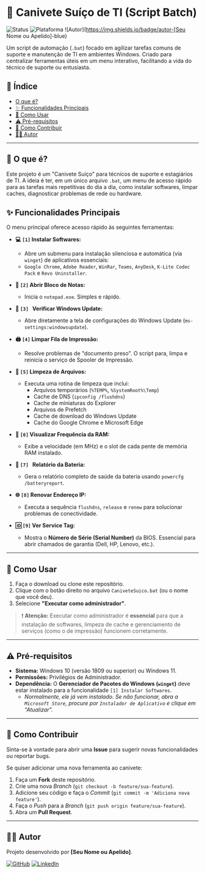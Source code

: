 # 🔪 Canivete Suíço de TI (Script Batch)

![Status](https://img.shields.io/badge/status-em_desenvolvimento-yellow)
![Plataforma](https://img.shields.io/badge/plataforma-Windows-blue)
![Autor](https://img.shields.io/badge/autor-[Seu Nome ou Apelido]-blue)

Um script de automação (`.bat`) focado em agilizar tarefas comuns de suporte e manutenção de TI em ambientes Windows. Criado para centralizar ferramentas úteis em um menu interativo, facilitando a vida do técnico de suporte ou entusiasta.

## 📜 Índice

* [O que é?](#-o-que-é)
* [✨ Funcionalidades Principais](#-funcionalidades-principais)
* [🚀 Como Usar](#-como-usar)
* [⚠️ Pré-requisitos](#️-pré-requisitos)
* [🤝 Como Contribuir](#-como-contribuir)
* [👨‍💻 Autor](#-autor)

---

## 🧐 O que é?

Este projeto é um "Canivete Suíço" para técnicos de suporte e estagiários de TI. A ideia é ter, em um único arquivo `.bat`, um menu de acesso rápido para as tarefas mais repetitivas do dia a dia, como instalar softwares, limpar caches, diagnosticar problemas de rede ou hardware.

## ✨ Funcionalidades Principais

O menu principal oferece acesso rápido às seguintes ferramentas:

* **💻 `[1]` Instalar Softwares:**
    * Abre um submenu para instalação silenciosa e automática (via `winget`) de aplicativos essenciais:
    * `Google Chrome`, `Adobe Reader`, `WinRar`, `Teams`, `AnyDesk`, `K-Lite Codec Pack` e `Revo Uninstaller`.

* **📝 `[2]` Abrir Bloco de Notas:**
    * Inicia o `notepad.exe`. Simples e rápido.

* **🔄 `[3] ` Verificar Windows Update:**
    * Abre diretamente a tela de configurações do Windows Update (`ms-settings:windowsupdate`).

* **🖨️ `[4]` Limpar Fila de Impressão:**
    * Resolve problemas de "documento preso". O script para, limpa e reinicia o serviço de Spooler de Impressão.

* **🧹 `[5]` Limpeza de Arquivos:**
    * Executa uma rotina de limpeza que inclui:
        * Arquivos temporários (`%TEMP%`, `%SystemRoot%\Temp`)
        * Cache de DNS (`ipconfig /flushdns`)
        * Cache de miniaturas do Explorer
        * Arquivos de Prefetch
        * Cache de download do Windows Update
        * Cache do Google Chrome e Microsoft Edge

* **🧠 `[6]` Visualizar Frequência da RAM:**
    * Exibe a velocidade (em MHz) e o slot de cada pente de memória RAM instalado.

* **🔋 `[7] ` Relatório da Bateria:**
    * Gera o relatório completo de saúde da bateria usando `powercfg /batteryreport`.

* **🌐 `[8]` Renovar Endereço IP:**
    * Executa a sequência `flushdns`, `release` e `renew` para solucionar problemas de conectividade.

* **🆔 `[9]` Ver Service Tag:**
    * Mostra o **Número de Série (Serial Number)** da BIOS. Essencial para abrir chamados de garantia (Dell, HP, Lenovo, etc.).

---

## 🚀 Como Usar

1.  Faça o download ou clone este repositório.
2.  Clique com o botão direito no arquivo `CaniveteSuico.bat` (ou o nome que você deu).
3.  Selecione **"Executar como administrador"**.

> ❗ **Atenção:** Executar como administrador é **essencial** para que a instalação de softwares, limpeza de cache e gerenciamento de serviços (como o de impressão) funcionem corretamente.

---

## ⚠️ Pré-requisitos

* **Sistema:** Windows 10 (versão 1809 ou superior) ou Windows 11.
* **Permissões:** Privilégios de Administrador.
* **Dependência:** O **Gerenciador de Pacotes do Windows (`winget`)** deve estar instalado para a funcionalidade `[1] Instalar Softwares`.
    * *Normalmente, ele já vem instalado. Se não funcionar, abra a `Microsoft Store`, procure por `Instalador de Aplicativo` e clique em "Atualizar".*

---

## 🤝 Como Contribuir

Sinta-se à vontade para abrir uma **Issue** para sugerir novas funcionalidades ou reportar bugs.

Se quiser adicionar uma nova ferramenta ao canivete:
1.  Faça um **Fork** deste repositório.
2.  Crie uma nova *Branch* (`git checkout -b feature/sua-feature`).
3.  Adicione seu código e faça o *Commit* (`git commit -m 'Adiciona nova feature'`).
4.  Faça o *Push* para a *Branch* (`git push origin feature/sua-feature`).
5.  Abra um **Pull Request**.

---

## 👨‍💻 Autor

Projeto desenvolvido por **[Seu Nome ou Apelido]**.

[![GitHub](https://img.shields.io/badge/GitHub-100000?style=for-the-badge&logo=github&logoColor=white)](https://github.com/nathalyagsn)
[![LinkedIn](https://img.shields.io/badge/LinkedIn-0077B5?style=for-the-badge&logo=linkedin&logoColor=white)](https://www.linkedin.com/in/[seu-usuario-linkedin])
